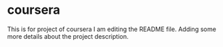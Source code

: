 # coursera
This is for project of coursera
I am editing the README file. Adding some more details about the project description.
